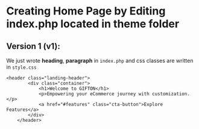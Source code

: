 # Creating Home Page by Editing index.php located in theme folder

## Version 1 (v1):

We just wrote **heading**, **paragraph** in `index.php` and css classes are written in `style.css`

```console
<header class="landing-header">
        <div class="container">
            <h1>Welcome to GIFTON</h1>
            <p>Empowering your eCommerce journey with customization.</p>
            <a href="#features" class="cta-button">Explore Features</a>
        </div>
    </header>
```
